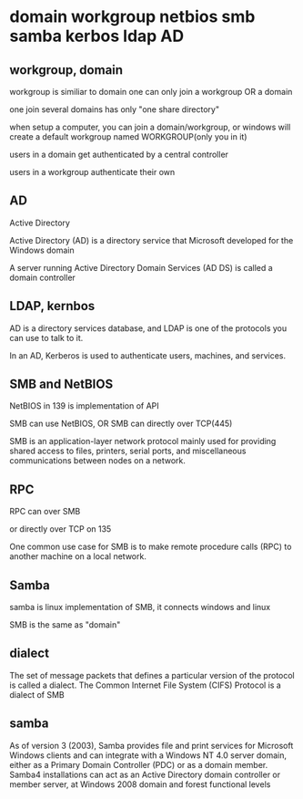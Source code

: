 # domain workgroup netbios smb samba kerbos ldap AD

## workgroup, domain

workgroup is similiar to domain one can only join a workgroup OR a domain

one join several domains has only "one share directory"

when setup a computer, you can join a domain/workgroup, or windows will create a default workgroup named WORKGROUP\(only you in it\)

users in a domain get authenticated by a central controller

users in a workgroup authenticate their own

## AD

Active Directory

Active Directory \(AD\) is a directory service that Microsoft developed for the Windows domain

A server running Active Directory Domain Services \(AD DS\) is called a domain controller

## LDAP, kernbos

AD is a directory services database, and LDAP is one of the protocols you can use to talk to it.

In an AD, Kerberos is used to authenticate users, machines, and services.

## SMB and NetBIOS

NetBIOS in 139 is implementation of API

SMB can use NetBIOS, OR SMB can directly over TCP\(445\)

SMB is an application-layer network protocol mainly used for providing shared access to files, printers, serial ports, and miscellaneous communications between nodes on a network.

## RPC

RPC can over SMB

or directly over TCP on 135

One common use case for SMB is to make remote procedure calls \(RPC\) to another machine on a local network.

## Samba

samba is linux implementation of SMB, it connects windows and linux

SMB is the same as "domain"

## dialect

The set of message packets that defines a particular version of the protocol is called a dialect. The Common Internet File System \(CIFS\) Protocol is a dialect of SMB

## samba

As of version 3 \(2003\), Samba provides file and print services for Microsoft Windows clients and can integrate with a Windows NT 4.0 server domain, either as a Primary Domain Controller \(PDC\) or as a domain member. Samba4 installations can act as an Active Directory domain controller or member server, at Windows 2008 domain and forest functional levels

